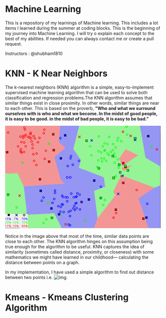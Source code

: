 # Machine Learning
This is a repository of my learnings of Machine learning. This includes a lot items I learned during the summer at coding blocks. This is the beginning of my journey into Machine Learning. I will try o explain each concept to the best of my abilities. If needed you can always contact me or create a pull request.

Instructors : @shubham1810

# KNN - K Near Neighbors

The k-nearest neighbors (KNN) algorithm is a simple, easy-to-implement supervised machine learning algorithm that can be used to solve both classification and regression problems.The KNN algorithm assumes that similar things exist in close proximity. In other words, similar things are near to each other. This is based on the proverb, **"Who and what we surround ourselves with is who and what we become. In the midst of good people, it is easy to be good. in the midst of bad people, it is easy to be bad.”**

<img src="/KNN/KNN Basic Exanple.png" alt="KNN Best Example"/>

Notice in the image above that most of the time, similar data points are close to each other. The KNN algorithm hinges on this assumption being true enough for the algorithm to be useful. KNN captures the idea of similarity (sometimes called distance, proximity, or closeness) with some mathematics we might have learned in our childhood— calculating the distance between points on a graph.

In my implementation, I have used a simple algorithm to find out distance between two points i.e. ![img](http://latex.codecogs.com/svg.latex%5Csqrt%7B%28x1-x2%29%5E2%2B%28y1-y2%292%7D).

# Kmeans - Kmeans Clustering Algorithm

